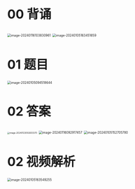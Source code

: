 # 00 背诵

<img src="https://cvp.oss-cn-shanghai.aliyuncs.com/picgo/202401161038168.png" alt="image-20240116103830961" style="zoom:50%;" />

<img src="https://cvp.oss-cn-shanghai.aliyuncs.com/picgo/202401051634842.png" alt="image-20240105163451659" style="zoom:50%;" />



# 01 题目

<img src="https://cvp.oss-cn-shanghai.aliyuncs.com/picgo/202401050945772.png" alt="image-20240105094518644" style="zoom:50%;" />



# 02 答案

<img src="https://cvp.oss-cn-shanghai.aliyuncs.com/picgo/202401230926556.png" alt="image-20240123092603370" style="zoom:33%;" />

<img src="https://cvp.oss-cn-shanghai.aliyuncs.com/picgo/202401160929584.png" alt="image-20240116092917457" style="zoom:50%;" />

<img src="https://cvp.oss-cn-shanghai.aliyuncs.com/picgo/202401051527898.png" alt="image-20240105152705780" style="zoom:50%;" />



# 02 视频解析

<img src="https://cvp.oss-cn-shanghai.aliyuncs.com/picgo/202401051635671.png" alt="image-20240105163549255" style="zoom:50%;" />
